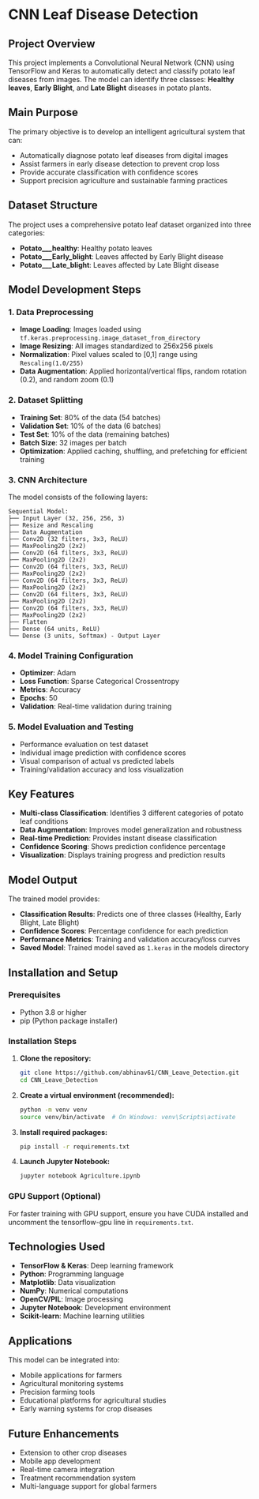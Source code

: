 # CNN Leaf Disease Detection

## Project Overview

This project implements a Convolutional Neural Network (CNN) using TensorFlow and Keras to automatically detect and classify potato leaf diseases from images. The model can identify three classes: **Healthy leaves**, **Early Blight**, and **Late Blight** diseases in potato plants.

## Main Purpose

The primary objective is to develop an intelligent agricultural system that can:
- Automatically diagnose potato leaf diseases from digital images
- Assist farmers in early disease detection to prevent crop loss
- Provide accurate classification with confidence scores
- Support precision agriculture and sustainable farming practices

## Dataset Structure

The project uses a comprehensive potato leaf dataset organized into three categories:
- **Potato___healthy**: Healthy potato leaves
- **Potato___Early_blight**: Leaves affected by Early Blight disease
- **Potato___Late_blight**: Leaves affected by Late Blight disease

## Model Development Steps

### 1. Data Preprocessing
- **Image Loading**: Images loaded using `tf.keras.preprocessing.image_dataset_from_directory`
- **Image Resizing**: All images standardized to 256x256 pixels
- **Normalization**: Pixel values scaled to [0,1] range using `Rescaling(1.0/255)`
- **Data Augmentation**: Applied horizontal/vertical flips, random rotation (0.2), and random zoom (0.1)

### 2. Dataset Splitting
- **Training Set**: 80% of the data (54 batches)
- **Validation Set**: 10% of the data (6 batches)
- **Test Set**: 10% of the data (remaining batches)
- **Batch Size**: 32 images per batch
- **Optimization**: Applied caching, shuffling, and prefetching for efficient training

### 3. CNN Architecture
The model consists of the following layers:

```
Sequential Model:
├── Input Layer (32, 256, 256, 3)
├── Resize and Rescaling
├── Data Augmentation
├── Conv2D (32 filters, 3x3, ReLU)
├── MaxPooling2D (2x2)
├── Conv2D (64 filters, 3x3, ReLU)
├── MaxPooling2D (2x2)
├── Conv2D (64 filters, 3x3, ReLU)
├── MaxPooling2D (2x2)
├── Conv2D (64 filters, 3x3, ReLU)
├── MaxPooling2D (2x2)
├── Conv2D (64 filters, 3x3, ReLU)
├── MaxPooling2D (2x2)
├── Conv2D (64 filters, 3x3, ReLU)
├── MaxPooling2D (2x2)
├── Flatten
├── Dense (64 units, ReLU)
└── Dense (3 units, Softmax) - Output Layer
```

### 4. Model Training Configuration
- **Optimizer**: Adam
- **Loss Function**: Sparse Categorical Crossentropy
- **Metrics**: Accuracy
- **Epochs**: 50
- **Validation**: Real-time validation during training

### 5. Model Evaluation and Testing
- Performance evaluation on test dataset
- Individual image prediction with confidence scores
- Visual comparison of actual vs predicted labels
- Training/validation accuracy and loss visualization

## Key Features

- **Multi-class Classification**: Identifies 3 different categories of potato leaf conditions
- **Data Augmentation**: Improves model generalization and robustness
- **Real-time Prediction**: Provides instant disease classification
- **Confidence Scoring**: Shows prediction confidence percentage
- **Visualization**: Displays training progress and prediction results

## Model Output

The trained model provides:
- **Classification Results**: Predicts one of three classes (Healthy, Early Blight, Late Blight)
- **Confidence Scores**: Percentage confidence for each prediction
- **Performance Metrics**: Training and validation accuracy/loss curves
- **Saved Model**: Trained model saved as `1.keras` in the models directory

## Installation and Setup

### Prerequisites
- Python 3.8 or higher
- pip (Python package installer)

### Installation Steps

1. **Clone the repository:**
   ```bash
   git clone https://github.com/abhinav61/CNN_Leave_Detection.git
   cd CNN_Leave_Detection
   ```

2. **Create a virtual environment (recommended):**
   ```bash
   python -m venv venv
   source venv/bin/activate  # On Windows: venv\Scripts\activate
   ```

3. **Install required packages:**
   ```bash
   pip install -r requirements.txt
   ```

4. **Launch Jupyter Notebook:**
   ```bash
   jupyter notebook Agriculture.ipynb
   ```

### GPU Support (Optional)
For faster training with GPU support, ensure you have CUDA installed and uncomment the tensorflow-gpu line in `requirements.txt`.

## Technologies Used

- **TensorFlow & Keras**: Deep learning framework
- **Python**: Programming language
- **Matplotlib**: Data visualization
- **NumPy**: Numerical computations
- **OpenCV/PIL**: Image processing
- **Jupyter Notebook**: Development environment
- **Scikit-learn**: Machine learning utilities

## Applications

This model can be integrated into:
- Mobile applications for farmers
- Agricultural monitoring systems
- Precision farming tools
- Educational platforms for agricultural studies
- Early warning systems for crop diseases

## Future Enhancements

- Extension to other crop diseases
- Mobile app development
- Real-time camera integration
- Treatment recommendation system
- Multi-language support for global farmers 
